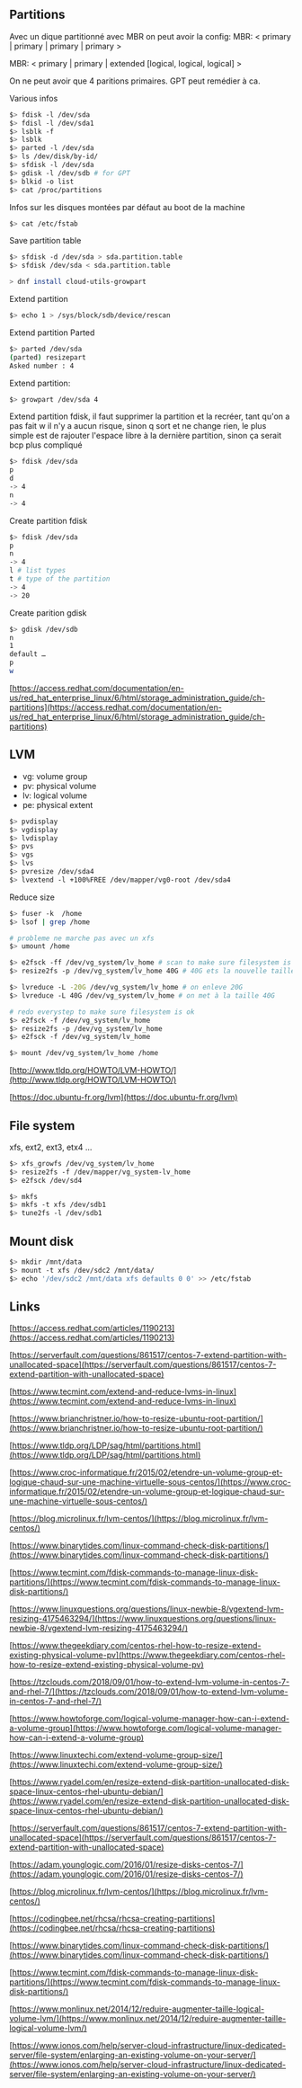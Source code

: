 ## Partitions

Avec un dique partitionné avec MBR on peut avoir la config:
MBR: < primary | primary | primary | primary >

MBR: < primary | primary | extended [logical, logical, logical] >

On ne peut avoir que 4 paritions primaires. GPT peut remédier à ca.

Various infos
``` bash
$> fdisk -l /dev/sda
$> fdisl -l /dev/sda1
$> lsblk -f
$> lsblk
$> parted -l /dev/sda
$> ls /dev/disk/by-id/
$> sfdisk -l /dev/sda
$> gdisk -l /dev/sdb # for GPT
$> blkid -o list
$> cat /proc/partitions
```

Infos sur les disques montées par défaut au boot de la machine
``` bash
$> cat /etc/fstab
```

Save partition table
``` bash
$> sfdisk -d /dev/sda > sda.partition.table
$> sfdisk /dev/sda < sda.partition.table
```

``` bash
> dnf install cloud-utils-growpart
```

Extend partition
``` bash
$> echo 1 > /sys/block/sdb/device/rescan
```

Extend partition Parted
``` bash
$> parted /dev/sda
(parted) resizepart
Asked number : 4
```

Extend partition:
``` bash
$> growpart /dev/sda 4
```

Extend partition fdisk, il faut supprimer la partition et la recréer, tant qu'on a pas fait w il n'y a aucun risque, sinon q sort et ne change rien, le plus simple est de rajouter l'espace libre à la dernière partition, sinon ça serait bcp plus compliqué
``` bash
$> fdisk /dev/sda
p
d
-> 4
n
-> 4
```

Create partition fdisk
``` bash
$> fdisk /dev/sda
p
n
-> 4
l # list types
t # type of the partition
-> 4
-> 20
```

Create parition gdisk
``` bash
$> gdisk /dev/sdb
n
1
default …
p
w
```

[https://access.redhat.com/documentation/en-us/red_hat_enterprise_linux/6/html/storage_administration_guide/ch-partitions](https://access.redhat.com/documentation/en-us/red_hat_enterprise_linux/6/html/storage_administration_guide/ch-partitions)

## LVM

- vg: volume group
- pv: physical volume
- lv: logical volume
- pe: physical extent

``` bash
$> pvdisplay
$> vgdisplay
$> lvdisplay
$> pvs
$> vgs
$> lvs
$> pvresize /dev/sda4
$> lvextend -l +100%FREE /dev/mapper/vg0-root /dev/sda4
```

Reduce size
``` bash
$> fuser -k  /home
$> lsof | grep /home

# probleme ne marche pas avec un xfs
$> umount /home

$> e2fsck -ff /dev/vg_system/lv_home # scan to make sure filesystem is ok
$> resize2fs -p /dev/vg_system/lv_home 40G # 40G ets la nouvelle taille

$> lvreduce -L -20G /dev/vg_system/lv_home # on enleve 20G
$> lvreduce -L 40G /dev/vg_system/lv_home # on met à la taille 40G

# redo everystep to make sure filesystem is ok
$> e2fsck -f /dev/vg_system/lv_home
$> resize2fs -p /dev/vg_system/lv_home
$> e2fsck -f /dev/vg_system/lv_home

$> mount /dev/vg_system/lv_home /home
```

[http://www.tldp.org/HOWTO/LVM-HOWTO/](http://www.tldp.org/HOWTO/LVM-HOWTO/)

[https://doc.ubuntu-fr.org/lvm](https://doc.ubuntu-fr.org/lvm)

## File system

xfs, ext2, ext3, etx4 ...

``` bash
$> xfs_growfs /dev/vg_system/lv_home
$> resize2fs -f /dev/mapper/vg_system-lv_home
$> e2fsck /dev/sd4
```

``` bash
$> mkfs
$> mkfs -t xfs /dev/sdb1
$> tune2fs -l /dev/sdb1
```

## Mount disk

``` bash
$> mkdir /mnt/data
$> mount -t xfs /dev/sdc2 /mnt/data/
$> echo '/dev/sdc2 /mnt/data xfs defaults 0 0' >> /etc/fstab
```

## Links

[https://access.redhat.com/articles/1190213](https://access.redhat.com/articles/1190213)

[https://serverfault.com/questions/861517/centos-7-extend-partition-with-unallocated-space](https://serverfault.com/questions/861517/centos-7-extend-partition-with-unallocated-space)

[https://www.tecmint.com/extend-and-reduce-lvms-in-linux](https://www.tecmint.com/extend-and-reduce-lvms-in-linux)

[https://www.brianchristner.io/how-to-resize-ubuntu-root-partition/](https://www.brianchristner.io/how-to-resize-ubuntu-root-partition/)

[https://www.tldp.org/LDP/sag/html/partitions.html](https://www.tldp.org/LDP/sag/html/partitions.html)

[https://www.croc-informatique.fr/2015/02/etendre-un-volume-group-et-logique-chaud-sur-une-machine-virtuelle-sous-centos/](https://www.croc-informatique.fr/2015/02/etendre-un-volume-group-et-logique-chaud-sur-une-machine-virtuelle-sous-centos/)

[https://blog.microlinux.fr/lvm-centos/](https://blog.microlinux.fr/lvm-centos/)

[https://www.binarytides.com/linux-command-check-disk-partitions/](https://www.binarytides.com/linux-command-check-disk-partitions/)

[https://www.tecmint.com/fdisk-commands-to-manage-linux-disk-partitions/](https://www.tecmint.com/fdisk-commands-to-manage-linux-disk-partitions/)

[https://www.linuxquestions.org/questions/linux-newbie-8/vgextend-lvm-resizing-4175463294/](https://www.linuxquestions.org/questions/linux-newbie-8/vgextend-lvm-resizing-4175463294/)

[https://www.thegeekdiary.com/centos-rhel-how-to-resize-extend-existing-physical-volume-pv](https://www.thegeekdiary.com/centos-rhel-how-to-resize-extend-existing-physical-volume-pv)

[https://tzclouds.com/2018/09/01/how-to-extend-lvm-volume-in-centos-7-and-rhel-7/](https://tzclouds.com/2018/09/01/how-to-extend-lvm-volume-in-centos-7-and-rhel-7/)

[https://www.howtoforge.com/logical-volume-manager-how-can-i-extend-a-volume-group](https://www.howtoforge.com/logical-volume-manager-how-can-i-extend-a-volume-group)

[https://www.linuxtechi.com/extend-volume-group-size/](https://www.linuxtechi.com/extend-volume-group-size/)

[https://www.ryadel.com/en/resize-extend-disk-partition-unallocated-disk-space-linux-centos-rhel-ubuntu-debian/](https://www.ryadel.com/en/resize-extend-disk-partition-unallocated-disk-space-linux-centos-rhel-ubuntu-debian/)

[https://serverfault.com/questions/861517/centos-7-extend-partition-with-unallocated-space](https://serverfault.com/questions/861517/centos-7-extend-partition-with-unallocated-space)

[https://adam.younglogic.com/2016/01/resize-disks-centos-7/](https://adam.younglogic.com/2016/01/resize-disks-centos-7/)

[https://blog.microlinux.fr/lvm-centos/](https://blog.microlinux.fr/lvm-centos/)

[https://codingbee.net/rhcsa/rhcsa-creating-partitions](https://codingbee.net/rhcsa/rhcsa-creating-partitions)

[https://www.binarytides.com/linux-command-check-disk-partitions/](https://www.binarytides.com/linux-command-check-disk-partitions/)

[https://www.tecmint.com/fdisk-commands-to-manage-linux-disk-partitions/](https://www.tecmint.com/fdisk-commands-to-manage-linux-disk-partitions/)

[https://www.monlinux.net/2014/12/reduire-augmenter-taille-logical-volume-lvm/](https://www.monlinux.net/2014/12/reduire-augmenter-taille-logical-volume-lvm/)

[https://www.ionos.com/help/server-cloud-infrastructure/linux-dedicated-server/file-system/enlarging-an-existing-volume-on-your-server/](https://www.ionos.com/help/server-cloud-infrastructure/linux-dedicated-server/file-system/enlarging-an-existing-volume-on-your-server/)
